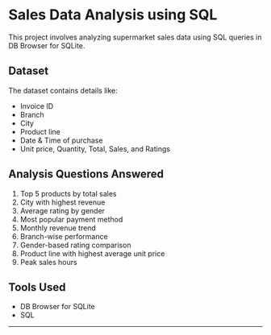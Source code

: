 # Sales Data Analysis using SQL

This project involves analyzing supermarket sales data using SQL queries in DB Browser for SQLite.

## Dataset

The dataset contains details like:
- Invoice ID
- Branch
- City
- Product line
- Date & Time of purchase
- Unit price, Quantity, Total, Sales, and Ratings

## Analysis Questions Answered

1. Top 5 products by total sales
2. City with highest revenue
3. Average rating by gender
4. Most popular payment method
5. Monthly revenue trend
6. Branch-wise performance
7. Gender-based rating comparison
8. Product line with highest average unit price
9. Peak sales hours

## Tools Used
- DB Browser for SQLite
- SQL

---
